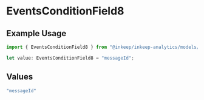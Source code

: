 # EventsConditionField8

## Example Usage

```typescript
import { EventsConditionField8 } from "@inkeep/inkeep-analytics/models/components";

let value: EventsConditionField8 = "messageId";
```

## Values

```typescript
"messageId"
```